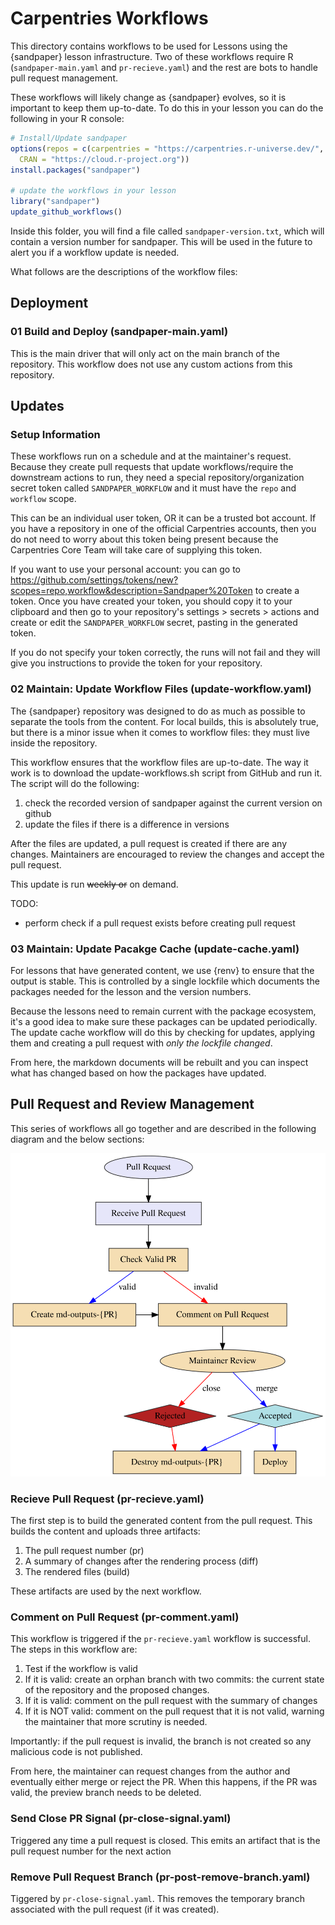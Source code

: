 # Carpentries Workflows

This directory contains workflows to be used for Lessons using the {sandpaper}
lesson infrastructure. Two of these workflows require R (`sandpaper-main.yaml`
and `pr-recieve.yaml`) and the rest are bots to handle pull request management.

These workflows will likely change as {sandpaper} evolves, so it is important to
keep them up-to-date. To do this in your lesson you can do the following in your
R console:

```r
# Install/Update sandpaper
options(repos = c(carpentries = "https://carpentries.r-universe.dev/", 
  CRAN = "https://cloud.r-project.org"))
install.packages("sandpaper")

# update the workflows in your lesson
library("sandpaper")
update_github_workflows()
```

Inside this folder, you will find a file called `sandpaper-version.txt`, which
will contain a version number for sandpaper. This will be used in the future to
alert you if a workflow update is needed.

What follows are the descriptions of the workflow files:

## Deployment

### 01 Build and Deploy (sandpaper-main.yaml)

This is the main driver that will only act on the main branch of the repository.
This workflow does not use any custom actions from this repository.


## Updates

### Setup Information

These workflows run on a schedule and at the maintainer's request. Because they
create pull requests that update workflows/require the downstream actions to run,
they need a special repository/organization secret token called 
`SANDPAPER_WORKFLOW` and it must have the `repo` and `workflow` scope. 

This can be an individual user token, OR it can be a trusted bot account. If you
have a repository in one of the official Carpentries accounts, then you do not
need to worry about this token being present because the Carpentries Core Team
will take care of supplying this token.

If you want to use your personal account: you can go to 
<https://github.com/settings/tokens/new?scopes=repo,workflow&description=Sandpaper%20Token>
to create a token. Once you have created your token, you should copy it to your
clipboard and then go to your repository's settings > secrets > actions and
create or edit the `SANDPAPER_WORKFLOW` secret, pasting in the generated token.

If you do not specify your token correctly, the runs will not fail and they will
give you instructions to provide the token for your repository. 

### 02 Maintain: Update Workflow Files (update-workflow.yaml)

The {sandpaper} repository was designed to do as much as possible to separate 
the tools from the content. For local builds, this is absolutely true, but 
there is a minor issue when it comes to workflow files: they must live inside 
the repository. 

This workflow ensures that the workflow files are up-to-date. The way it work is
to download the update-workflows.sh script from GitHub and run it. The script 
will do the following:

1. check the recorded version of sandpaper against the current version on github
2. update the files if there is a difference in versions

After the files are updated, a pull request is created if there are any changes.
Maintainers are encouraged to review the changes and accept the pull request.

This update is run ~~weekly or~~ on demand.

TODO: 
  - perform check if a pull request exists before creating pull request

### 03 Maintain: Update Pacakge Cache (update-cache.yaml)

For lessons that have generated content, we use {renv} to ensure that the output
is stable. This is controlled by a single lockfile which documents the packages
needed for the lesson and the version numbers.

Because the lessons need to remain current with the package ecosystem, it's a
good idea to make sure these packages can be updated periodically. The 
update cache workflow will do this by checking for updates, applying them and
creating a pull request with _only the lockfile changed_. 

From here, the markdown documents will be rebuilt and you can inspect what has
changed based on how the packages have updated. 

## Pull Request and Review Management

This series of workflows all go together and are described in the following 
diagram and the below sections:

![Graph representation of a pull request](https://raw.githubusercontent.com/zkamvar/stunning-barnacle/main/img/pr-flow.dot.svg)

### Recieve Pull Request (pr-recieve.yaml)

The first step is to build the generated content from the pull request. This
builds the content and uploads three artifacts:

1. The pull request number (pr)
2. A summary of changes after the rendering process (diff)
3. The rendered files (build)

These artifacts are used by the next workflow.

### Comment on Pull Request (pr-comment.yaml)

This workflow is triggered if the `pr-recieve.yaml` workflow is successful.
The steps in this workflow are:

1. Test if the workflow is valid
2. If it is valid: create an orphan branch with two commits: the current state of
   the repository and the proposed changes.
3. If it is valid: comment on the pull request with the summary of changes
4. If it is NOT valid: comment on the pull request that it is not valid,
   warning the maintainer that more scrutiny is needed.

Importantly: if the pull request is invalid, the branch is not created so any
malicious code is not published. 

From here, the maintainer can request changes from the author and eventually 
either merge or reject the PR. When this happens, if the PR was valid, the 
preview branch needs to be deleted. 

### Send Close PR Signal (pr-close-signal.yaml)

Triggered any time a pull request is closed. This emits an artifact that is the
pull request number for the next action

### Remove Pull Request Branch (pr-post-remove-branch.yaml)

Tiggered by `pr-close-signal.yaml`. This removes the temporary branch associated with
the pull request (if it was created).
